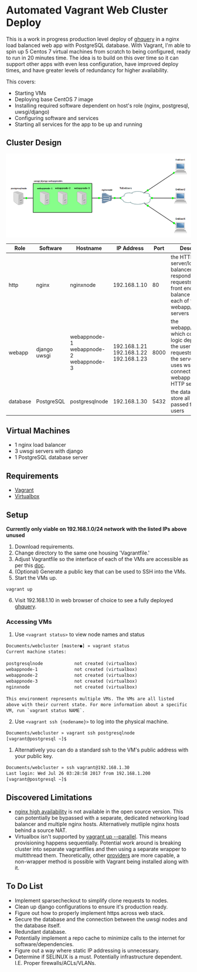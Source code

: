 # Automated Vagrant Web Cluster Deploy
This is a work in progress production level deploy of [ghquery](https://github.com/shibusa/ghquery) in a nginx load balanced web app with PostgreSQL database.  With Vagrant, I'm able to spin up 5 Centos 7 virtual machines from scratch to being configured, ready to run in 20 minutes time.  The idea is to build on this over time so it can support other apps with even less configuration, have improved deploy times, and have greater levels of redundancy for higher availability.

This covers:
- Starting VMs
- Deploying base CentOS 7 image
- Installing required software dependent on host's role (nginx, postgresql, uwsgi/django)
- Configuring software and services
- Starting all services for the app to be up and running

## Cluster Design
![Design Diagram](./webcluster.png)

| Role | Software | Hostname | IP Address | Port | Description |
| --- | --- | --- | --- | --- | --- |
| http | nginx | nginxnode | 192.168.1.10 | 80 | the HTTP server/load balancer to respond to user requests, serve the front end, and balance traffic to each of the webapp/framework servers |
| webapp | django<br>uwsgi | webappnode-1<br>webappnode-2<br>webappnode-3 | 192.168.1.21<br>192.168.1.22<br>192.168.1.23 | 8000 | the webapp/framework which conducts the logic dependent on the user's HTTP requests<br>the server which uses wsgi to connect the webapp to the HTTP server |
| database | PostgreSQL | postgresqlnode | 192.168.1.30 | 5432 | the database to store all the data passed from the users |

## Virtual Machines
- 1 nginx load balancer
- 3 uwsgi servers with django
- 1 PostgreSQL database server

## Requirements
- [Vagrant](https://www.vagrantup.com/)
- [Virtualbox](https://www.virtualbox.org/)

## Setup
**__Currently only viable on 192.168.1.0/24 network with the listed IPs above unused__**
1. Download requirements.
2. Change directory to the same one housing 'Vagrantfile.'
3. Adjust Vagrantfile so the interface of each of the VMs are accessible as per this [doc](https://www.vagrantup.com/docs/networking/public_network.html).
4. (Optional) Generate a public key that can be used to SSH into the VMs.
5. Start the VMs up.
```
vagrant up
```
6. Visit 192.168.1.10 in web browser of choice to see a fully deployed [ghquery](https://github.com/shibusa/ghquery).

### Accessing VMs
1. Use `<vagrant status>` to view node names and status
```
Documents/webcluster [master●] » vagrant status
Current machine states:

postgresqlnode            not created (virtualbox)
webappnode-1              not created (virtualbox)
webappnode-2              not created (virtualbox)
webappnode-3              not created (virtualbox)
nginxnode                 not created (virtualbox)

This environment represents multiple VMs. The VMs are all listed
above with their current state. For more information about a specific
VM, run `vagrant status NAME`.
```
2. Use `<vagrant ssh {nodename}>` to log into the physical machine.
```
Documents/webcluster » vagrant ssh postgresqlnode
[vagrant@postgresql ~]$
```
  1. Alternatively you can do a standard ssh to the VM's public address with your public key.
  ```
  Documents/webcluster » ssh vagrant@192.168.1.30
  Last login: Wed Jul 26 03:28:58 2017 from 192.168.1.200
  [vagrant@postgresql ~]$
  ```
## Discovered Limitations
- [nginx high availability](https://www.nginx.com/products/feature-matrix/) is not available in the open source version.  This can potentially be bypassed with a separate, dedicated networking load balancer and multiple nginx hosts.  Alternatively mutliple nginx hosts behind a source NAT.
- Virtualbox isn't supported by [vagrant up --parallel](https://www.vagrantup.com/docs/cli/up.html#no-parallel).  This means provisioning happens sequentially.  Potential work around is breaking cluster into separate vagrantfiles and then using a separate wrapper to multithread them.  Theoretically, other [providers](https://www.vagrantup.com/docs/providers/) are more capable, a non-wrapper method is possible with Vagrant being installed along with it.

## To Do List
- Implement sparsecheckout to simplify clone requests to nodes.
- Clean up django configurations to ensure it's production ready.
- Figure out how to properly implement https across web stack.
- Secure the database and the connection between the uwsgi nodes and the database itself.
- Redundant database.
- Potentially implement a repo cache to minimize calls to the internet for software/dependencies.
- Figure out a way where static IP addressing is unnecessary.
- Determine if SELINUX is a must.  Potentially infrastructure dependent. I.E. Proper firewalls/ACLs/VLANs.
